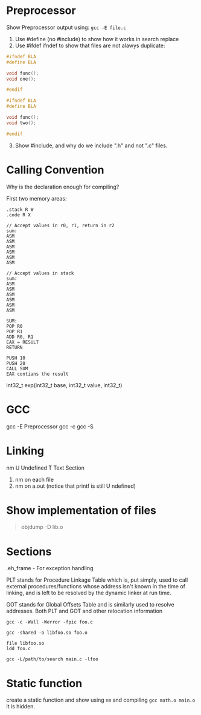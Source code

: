 # Preprocessor

Show Preprocessor output using:
`gcc -E file.c`

1. Use #define (no #include) to show how it works in search replace
2. Use #ifdef ifndef to show that files are not alawys duplicate:

```c
#ifndef BLA
#define BLA

void func();
void one();

#endif

#ifndef BLA
#define BLA

void func();
void two();

#endif
```

3. Show #include, and why do we include ".h" and not ".c" files.

# Calling Convention

Why is the declaration enough for compiling?

First two memory areas:
```
.stack R W
.code R X

// Accept values in r0, r1, return in r2
sum:
ASM
ASM
ASM
ASM
ASM
ASM

// Accept values in stack
sum:
ASM
ASM
ASM
ASM
ASM
ASM

SUM:
POP R0
POP R1
ADD R0, R1
EAX = RESULT
RETURN

PUSH 10
PUSH 20
CALL SUM
EAX contians the result
```
int32_t exp(int32_t base, int32_t value, int32_t)

# GCC

gcc -E Preprocessor
gcc -c
gcc -S

# Linking

nm
U Undefined
T Text Section

1. nm on each file
2. nm on a.out (notice that printf is still U ndefined)

# Show implementation of files

> objdump -D lib.o

# Sections

.eh_frame - For exception handling

PLT stands for Procedure Linkage Table which is, put simply, used to call external procedures/functions whose address isn't known in the time of linking, and is left to be resolved by the dynamic linker at run time.

GOT stands for Global Offsets Table and is similarly used to resolve addresses. Both PLT and GOT and other relocation information

```
gcc -c -Wall -Werror -fpic foo.c

gcc -shared -o libfoo.so foo.o

file libfoo.so
ldd foo.c

gcc -L/path/to/search main.c -lfoo
```

# Static function
create a static function and show using `nm` and compiling `gcc math.o main.o` it is hidden.